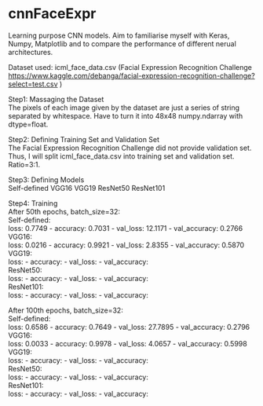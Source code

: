 # cnnFaceExpr
Learning purpose CNN models. Aim to familiarise myself with Keras, Numpy, Matplotlib and to compare the performance of different nerual architectures.

Dataset used: icml_face_data.csv (Facial Expression Recognition Challenge https://www.kaggle.com/debanga/facial-expression-recognition-challenge?select=test.csv )<br />

Step1: Massaging the Dataset<br />
The pixels of each image given by the dataset are just a series of string separated by whitespace. Have to turn it into 48x48 numpy.ndarray with dtype=float.

Step2: Defining Training Set and Validation Set<br />
The Facial Expression Recognition Challenge did not provide validation set. Thus, I will split icml_face_data.csv into training set and validation set. Ratio=3:1.

Step3: Defining Models<br />
Self-defined
VGG16
VGG19
ResNet50
ResNet101

Step4: Training<br />
After 50th epochs, batch_size=32:<br />
Self-defined:<br />
loss: 0.7749 - accuracy: 0.7031 - val_loss: 12.1171 - val_accuracy: 0.2766<br />
VGG16:<br />
loss: 0.0216 - accuracy: 0.9921 - val_loss: 2.8355 - val_accuracy: 0.5870<br />
VGG19:<br />
loss:  - accuracy:  - val_loss:  - val_accuracy: <br />
ResNet50:<br />
loss:  - accuracy:  - val_loss:  - val_accuracy: <br />
ResNet101:<br />
loss:  - accuracy:  - val_loss:  - val_accuracy: <br />

After 100th epochs, batch_size=32:<br />
Self-defined:<br />
loss: 0.6586 - accuracy: 0.7649 - val_loss: 27.7895 - val_accuracy: 0.2796<br />
VGG16:<br />
loss: 0.0033 - accuracy: 0.9978 - val_loss: 4.0657 - val_accuracy: 0.5998<br />
VGG19:<br />
loss:  - accuracy:  - val_loss:  - val_accuracy: <br />
ResNet50:<br />
loss:  - accuracy:  - val_loss:  - val_accuracy: <br />
ResNet101:<br />
loss:  - accuracy:  - val_loss:  - val_accuracy: <br />
